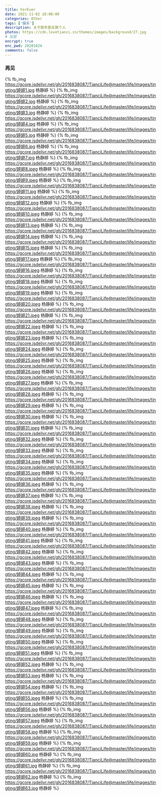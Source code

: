 ```yaml
---
title: ForEver
date: 2021-11-02 18:00:00
categories: Other
tags: ['娱乐'] 
description: 关于那年那天那个人
photos: https://cdn.lovetianci.cn/themes/images/background/27.jpg
# 加密
encrypt: true 
enc_pwd: 20201024
comments: false
---
```

### 再见
<!-- more -->
{% fb_img https://gcore.jsdelivr.net/gh/2016838087/TianciLife@master/life/images/tingting/婷婷1.jpg 杨静婷 %}
{% fb_img https://gcore.jsdelivr.net/gh/2016838087/TianciLife@master/life/images/tingting/婷婷2.jpg 杨静婷 %}
{% fb_img https://gcore.jsdelivr.net/gh/2016838087/TianciLife@master/life/images/tingting/婷婷3.jpg 杨静婷 %}
{% fb_img https://gcore.jsdelivr.net/gh/2016838087/TianciLife@master/life/images/tingting/婷婷4.jpg 杨静婷 %}
{% fb_img https://gcore.jsdelivr.net/gh/2016838087/TianciLife@master/life/images/tingting/婷婷5.jpg 杨静婷 %}
{% fb_img https://gcore.jsdelivr.net/gh/2016838087/TianciLife@master/life/images/tingting/婷婷6.jpg 杨静婷 %}
{% fb_img https://gcore.jsdelivr.net/gh/2016838087/TianciLife@master/life/images/tingting/婷婷7.jpg 杨静婷 %}
{% fb_img https://gcore.jsdelivr.net/gh/2016838087/TianciLife@master/life/images/tingting/婷婷8.jpeg 杨静婷 %}
{% fb_img https://gcore.jsdelivr.net/gh/2016838087/TianciLife@master/life/images/tingting/婷婷9.jpeg 杨静婷 %}
{% fb_img https://gcore.jsdelivr.net/gh/2016838087/TianciLife@master/life/images/tingting/婷婷11.jpg 杨静婷 %}
{% fb_img https://gcore.jsdelivr.net/gh/2016838087/TianciLife@master/life/images/tingting/婷婷12.png 杨静婷 %}
{% fb_img https://gcore.jsdelivr.net/gh/2016838087/TianciLife@master/life/images/tingting/婷婷10.jpeg 杨静婷 %}
{% fb_img https://gcore.jsdelivr.net/gh/2016838087/TianciLife@master/life/images/tingting/婷婷13.jpeg 杨静婷 %}
{% fb_img https://gcore.jsdelivr.net/gh/2016838087/TianciLife@master/life/images/tingting/婷婷14.jpeg 杨静婷 %}
{% fb_img https://gcore.jsdelivr.net/gh/2016838087/TianciLife@master/life/images/tingting/婷婷15.jpeg 杨静婷 %}
{% fb_img https://gcore.jsdelivr.net/gh/2016838087/TianciLife@master/life/images/tingting/婷婷17.jpeg 杨静婷 %}
{% fb_img https://gcore.jsdelivr.net/gh/2016838087/TianciLife@master/life/images/tingting/婷婷16.jpeg 杨静婷 %}
{% fb_img https://gcore.jsdelivr.net/gh/2016838087/TianciLife@master/life/images/tingting/婷婷18.jpeg 杨静婷 %}
{% fb_img https://gcore.jsdelivr.net/gh/2016838087/TianciLife@master/life/images/tingting/婷婷19.jpeg 杨静婷 %}
{% fb_img https://gcore.jsdelivr.net/gh/2016838087/TianciLife@master/life/images/tingting/婷婷20.jpeg 杨静婷 %}
{% fb_img https://gcore.jsdelivr.net/gh/2016838087/TianciLife@master/life/images/tingting/婷婷21.jpeg 杨静婷 %}
{% fb_img https://gcore.jsdelivr.net/gh/2016838087/TianciLife@master/life/images/tingting/婷婷22.jpeg 杨静婷 %}
{% fb_img https://gcore.jsdelivr.net/gh/2016838087/TianciLife@master/life/images/tingting/婷婷23.jpeg 杨静婷 %}
{% fb_img https://gcore.jsdelivr.net/gh/2016838087/TianciLife@master/life/images/tingting/婷婷24.jpeg 杨静婷 %}
{% fb_img https://gcore.jsdelivr.net/gh/2016838087/TianciLife@master/life/images/tingting/婷婷25.jpeg 杨静婷 %}
{% fb_img https://gcore.jsdelivr.net/gh/2016838087/TianciLife@master/life/images/tingting/婷婷26.jpeg 杨静婷 %}
{% fb_img https://gcore.jsdelivr.net/gh/2016838087/TianciLife@master/life/images/tingting/婷婷27.jpeg 杨静婷 %}
{% fb_img https://gcore.jsdelivr.net/gh/2016838087/TianciLife@master/life/images/tingting/婷婷28.jpeg 杨静婷 %}
{% fb_img https://gcore.jsdelivr.net/gh/2016838087/TianciLife@master/life/images/tingting/婷婷29.jpeg 杨静婷 %}
{% fb_img https://gcore.jsdelivr.net/gh/2016838087/TianciLife@master/life/images/tingting/婷婷30.jpeg 杨静婷 %}
{% fb_img https://gcore.jsdelivr.net/gh/2016838087/TianciLife@master/life/images/tingting/婷婷31.jpeg 杨静婷 %}
{% fb_img https://gcore.jsdelivr.net/gh/2016838087/TianciLife@master/life/images/tingting/婷婷32.jpeg 杨静婷 %}
{% fb_img https://gcore.jsdelivr.net/gh/2016838087/TianciLife@master/life/images/tingting/婷婷33.jpeg 杨静婷 %}
{% fb_img https://gcore.jsdelivr.net/gh/2016838087/TianciLife@master/life/images/tingting/婷婷34.jpeg 杨静婷 %}
{% fb_img https://gcore.jsdelivr.net/gh/2016838087/TianciLife@master/life/images/tingting/婷婷35.jpeg 杨静婷 %}
{% fb_img https://gcore.jsdelivr.net/gh/2016838087/TianciLife@master/life/images/tingting/婷婷36.jpeg 杨静婷 %}
{% fb_img https://gcore.jsdelivr.net/gh/2016838087/TianciLife@master/life/images/tingting/婷婷37.jpeg 杨静婷 %}
{% fb_img https://gcore.jsdelivr.net/gh/2016838087/TianciLife@master/life/images/tingting/婷婷38.jpeg 杨静婷 %}
{% fb_img https://gcore.jsdelivr.net/gh/2016838087/TianciLife@master/life/images/tingting/婷婷39.jpeg 杨静婷 %}
{% fb_img https://gcore.jsdelivr.net/gh/2016838087/TianciLife@master/life/images/tingting/婷婷40.jpeg 杨静婷 %}
{% fb_img https://gcore.jsdelivr.net/gh/2016838087/TianciLife@master/life/images/tingting/婷婷41.jpeg 杨静婷 %}
{% fb_img https://gcore.jsdelivr.net/gh/2016838087/TianciLife@master/life/images/tingting/婷婷42.jpeg 杨静婷 %}
{% fb_img https://gcore.jsdelivr.net/gh/2016838087/TianciLife@master/life/images/tingting/婷婷43.jpeg 杨静婷 %}
{% fb_img https://gcore.jsdelivr.net/gh/2016838087/TianciLife@master/life/images/tingting/婷婷44.jpeg 杨静婷 %}
{% fb_img https://gcore.jsdelivr.net/gh/2016838087/TianciLife@master/life/images/tingting/婷婷45.jpeg 杨静婷 %}
{% fb_img https://gcore.jsdelivr.net/gh/2016838087/TianciLife@master/life/images/tingting/婷婷46.jpeg 杨静婷 %}
{% fb_img https://gcore.jsdelivr.net/gh/2016838087/TianciLife@master/life/images/tingting/婷婷47.jpeg 杨静婷 %}
{% fb_img https://gcore.jsdelivr.net/gh/2016838087/TianciLife@master/life/images/tingting/婷婷48.jpeg 杨静婷 %}
{% fb_img https://gcore.jsdelivr.net/gh/2016838087/TianciLife@master/life/images/tingting/婷婷49.jpeg 杨静婷 %}
{% fb_img https://gcore.jsdelivr.net/gh/2016838087/TianciLife@master/life/images/tingting/婷婷50.jpeg 杨静婷 %}
{% fb_img https://gcore.jsdelivr.net/gh/2016838087/TianciLife@master/life/images/tingting/婷婷51.jpeg 杨静婷 %}
{% fb_img https://gcore.jsdelivr.net/gh/2016838087/TianciLife@master/life/images/tingting/婷婷52.jpeg 杨静婷 %}
{% fb_img https://gcore.jsdelivr.net/gh/2016838087/TianciLife@master/life/images/tingting/婷婷53.jpeg 杨静婷 %}
{% fb_img https://gcore.jsdelivr.net/gh/2016838087/TianciLife@master/life/images/tingting/婷婷54.jpeg 杨静婷 %}
{% fb_img https://gcore.jsdelivr.net/gh/2016838087/TianciLife@master/life/images/tingting/婷婷55.jpeg 杨静婷 %}
{% fb_img https://gcore.jsdelivr.net/gh/2016838087/TianciLife@master/life/images/tingting/婷婷56.jpg 杨静婷 %}
{% fb_img https://gcore.jsdelivr.net/gh/2016838087/TianciLife@master/life/images/tingting/婷婷57.jpeg 杨静婷 %}
{% fb_img https://gcore.jsdelivr.net/gh/2016838087/TianciLife@master/life/images/tingting/婷婷58.jpg 杨静婷 %}
{% fb_img https://gcore.jsdelivr.net/gh/2016838087/TianciLife@master/life/images/tingting/婷婷59.jpg 杨静婷 %}
{% fb_img https://gcore.jsdelivr.net/gh/2016838087/TianciLife@master/life/images/tingting/婷婷60.jpg 杨静婷 %}
{% fb_img https://gcore.jsdelivr.net/gh/2016838087/TianciLife@master/life/images/tingting/婷婷61.jpg 杨静婷 %}
{% fb_img https://gcore.jsdelivr.net/gh/2016838087/TianciLife@master/life/images/tingting/婷婷62.jpg 杨静婷 %}
{% fb_img https://gcore.jsdelivr.net/gh/2016838087/TianciLife@master/life/images/tingting/婷婷63.jpg 杨静婷 %}